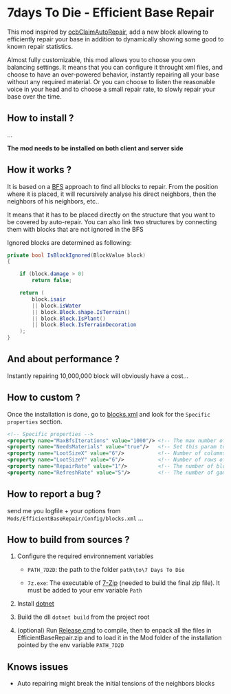 # 7days To Die - Efficient Base Repair

This mod inspired by [ocbClaimAutoRepair](https://github.com/OCB7D2D/OcbClaimAutoRepair), add a new block allowing to efficiently repair your base in addition to dynamically showing some good to known repair statistics.

Almost fully customizable, this mod allows you to choose you own balancing settings. It means that you can configure it throught xml files, and choose to have an over-powered behavior, instantly repairing all your base without any required material. Or you can choose to listen the reasonable voice in your head and to choose a small repair rate, to slowly repair your base over the time.

## How to install ?

...

**The mod needs to be installed on both client and server side**

## How it works ?

It is based on a [BFS](https://en.wikipedia.org/wiki/Breadth-first_search) approach to find all blocks to repair. From the position where it is placed, it will recursively analyse his direct neighbors, then the neighbors of his neighbors, etc..

It means that it has to be placed directly on the structure that you want to be covered by auto-repair. You can also link two structures by connecting them with blocks that are not ignored in the BFS

Ignored blocks are determined as following:

``` C#
private bool IsBlockIgnored(BlockValue block)
{

    if (block.damage > 0)
        return false;

    return (
        block.isair
        || block.isWater
        || block.Block.shape.IsTerrain()
        || block.Block.IsPlant()
        || block.Block.IsTerrainDecoration
    );
}
```

## And about performance ?

Instantly repairing 10,000,000 block will obviously have a cost...

## How to custom ?

Once the installation is done, go to [blocks.xml](./Config/blocks.xml) and look for the `Specific properties` section.

``` xml
<!-- Specific properties -->
<property name="MaxBfsIterations" value="1000"/> <!-- The max number of bfs iterations (more iterations will require more CPU ressources) -->
<property name="NeedsMaterials" value="true"/>	 <!-- Set this param to false, to fully disable the material requirements -->
<property name="LootSizeX" value="6"/>			 <!-- Number of columns of the loot container -->
<property name="LootSizeY" value="6"/>			 <!-- Number of rows of the loot container -->
<property name="RepairRate" value="1"/> 	 	 <!-- The number of block which can be repaired for one game tick (set to 0 to instant repair) -->
<property name="RefreshRate" value="5"/>	     <!-- The number of game ticks between two auto stats refresh (set to 0 to disable auto refresh) -->
```

## How to report a bug ?

send me you logfile + your options from `Mods/EfficientBaseRepair/Config/blocks.xml`
...

## How to build from sources ?

1. Configure the required environnement variables

    * `PATH_7D2D`: the path to the folder `path\to\7 Days To Die`

    * `7z.exe`: The executable of [7-Zip](https://www.7-zip.org/download.html) (needed to build the final zip file). It must be added to your env variable `Path`

2. Install [dotnet](https://dotnet.microsoft.com/en-us/download)

3. Build the dll `dotnet build` from the project root

4. (optional) Run [Release.cmd](./Scripts/release.cmd) to compile, then to enpack all the files in EfficientBaseRepair.zip and to load it in the Mod folder of the installation pointed by the env variable `PATH_7D2D`

## Knows issues

* Auto repairing might break the initial tensions of the neighbors blocks